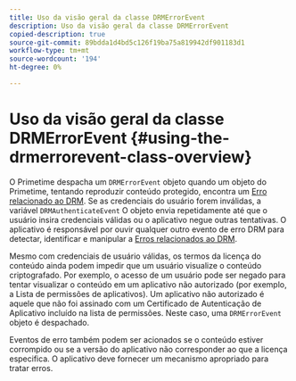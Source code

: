 ```yaml
---
title: Uso da visão geral da classe DRMErrorEvent
description: Uso da visão geral da classe DRMErrorEvent
copied-description: true
source-git-commit: 89bdda1d4bd5c126f19ba75a819942df901183d1
workflow-type: tm+mt
source-wordcount: '194'
ht-degree: 0%

---
```



# Uso da visão geral da classe DRMErrorEvent {#using-the-drmerrorevent-class-overview}

O Primetime despacha um `DRMErrorEvent` objeto quando um objeto do Primetime, tentando reproduzir conteúdo protegido, encontra um [Erro relacionado ao DRM](https://help.adobe.com/en_US/primetime/drm/index.html#reference-DRM_Client_Error_Messages). Se as credenciais do usuário forem inválidas, a variável `DRMAuthenticateEvent` O objeto envia repetidamente até que o usuário insira credenciais válidas ou o aplicativo negue outras tentativas. O aplicativo é responsável por ouvir qualquer outro evento de erro DRM para detectar, identificar e manipular a [Erros relacionados ao DRM](https://help.adobe.com/en_US/primetime/drm/index.html#reference-DRM_Client_Error_Messages).

Mesmo com credenciais de usuário válidas, os termos da licença do conteúdo ainda podem impedir que um usuário visualize o conteúdo criptografado. Por exemplo, o acesso de um usuário pode ser negado para tentar visualizar o conteúdo em um aplicativo não autorizado (por exemplo, a Lista de permissões de aplicativos). Um aplicativo não autorizado é aquele que não foi assinado com um Certificado de Autenticação de Aplicativo incluído na lista de permissões. Neste caso, uma `DRMErrorEvent` objeto é despachado.

Eventos de erro também podem ser acionados se o conteúdo estiver corrompido ou se a versão do aplicativo não corresponder ao que a licença especifica. O aplicativo deve fornecer um mecanismo apropriado para tratar erros.
